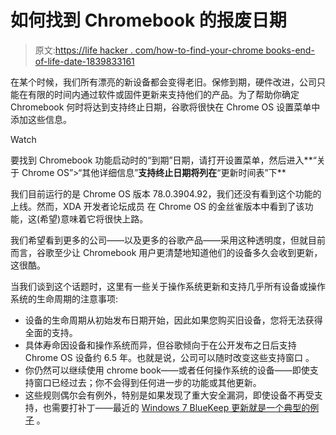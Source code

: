 # 如何找到 Chromebook 的报废日期

> 原文:[https://life hacker . com/how-to-find-your-chrome books-end-of-life-date-1839833161](https://lifehacker.com/how-to-find-your-chromebooks-end-of-life-date-1839833161)

在某个时候，我们所有漂亮的新设备都会变得老旧。保修到期，硬件改进，公司只能在有限的时间内通过软件或固件更新来支持他们的产品。为了帮助你确定 Chromebook 何时将达到支持终止日期，谷歌将很快在 Chrome OS 设置菜单中添加这些信息。

Watch

要找到 Chromebook 功能启动时的“到期”日期，请打开设置菜单，然后进入**“关于 Chrome OS”>“其他详细信息”**支持终止日期将列在**“更新时间表”下**

我们目前运行的是 Chrome OS 版本 78.0.3904.92，我们还没有看到这个功能的上线。然而，XDA 开发者论坛成员 在 Chrome OS 的金丝雀版本中看到了该功能，这(希望)意味着它将很快上路。

我们希望看到更多的公司——以及更多的谷歌产品——采用这种透明度，但就目前而言，谷歌至少让 Chromebook 用户更清楚地知道他们的设备多久会收到更新，这很酷。

当我们谈到这个话题时，这里有一些关于操作系统更新和支持几乎所有设备或操作系统的生命周期的注意事项:

*   设备的生命周期从初始发布日期开始，因此如果您购买旧设备，您将无法获得全面的支持。
*   具体寿命因设备和操作系统而异，但谷歌倾向于在公开发布之日后支持 Chrome OS 设备约 6.5 年。也就是说，公司可以随时改变这些支持窗口 。
*   你仍然可以继续使用 chrome book——或者任何操作系统的设备——即使支持窗口已经过去；你不会得到任何进一步的功能或其他更新。
*   这些规则偶尔会有例外，特别是如果发现了重大安全漏洞，即使设备不再受支持，也需要打补丁——最近的 [Windows 7 BlueKeep 更新就是一个典型的例子](https://lifehacker.com/seriously-update-your-old-windows-7-pcs-and-windows-se-1839723097) 。